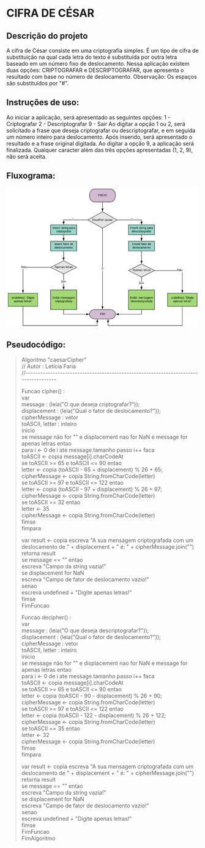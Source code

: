# CIFRA DE CÉSAR
## Descrição do projeto
  A cifra de César consiste em uma criptografia simples. É um tipo de cifra de substituição na qual cada letra do texto é substituída por outra letra baseado em um número fixo de deslocamento. Nessa aplicação existem duas opções: CRIPTOGRAFAR e DESCRIPTOGRAFAR, que apresenta o resultado com base no número de deslocamento. 
  Observação: Os espaços são substituídos por "#".
  
## Instruções de uso:
  Ao iniciar a aplicação, será apresentado as seguintes opções:
  1 - Criptografar
  2 - Descriptografar
  9 - Sair 
  Ao digitar a opção 1 ou 2, será solicitado a frase que deseja criptografar ou descriptografar, e em seguida um número inteiro para deslocamento. Após inserido, será apresentado o resultado e a frase original digitada.
  Ao digitar a opção 9, a aplicação será finalizada.
  Qualquer caracter além das três opções apresentadas (1, 2, 9), não será aceita. 
 
## Fluxograma:
![Fluxograma](fluxogramaCaesarCipher.png)

## Pseudocódigo:
>Algoritmo "caesarCipher"  
>// Autor   : Letícia Faria  
>//------------------------------------------------------------------------------------  
>  
>Funcao cipher() :  
>var  
>  message : (leia("O que deseja criptografar?"));  
>  displacement : (leia("Qual o fator de deslocamento?"));  
>  cipherMessage : vetor  
>  toASCII, letter : inteiro  
>inicio  
>  se message não for "" e displacement nao for NaN e message for apenas letras entao  
>    para i <- 0 de i ate message.tamanho passo i++ faca  
>      toASCII <- copia message[i].charCodeAt  
>      se toASCII >= 65 e toASCII <= 90 entao  
>        letter <- copia (toASCII - 65 + displacement) %  26 + 65;  
>        cipherMessage <- copia String.fromCharCode(letter)  
>      se toASCII >= 97 e toASCII <= 122 entao  
>        letter <- copia (toASCII - 97 + displacement) %  26 + 97;  
>        cipherMessage <- copia String.fromCharCode(letter)  
>      se toASCII == 32 entao  
>        letter <- 35  
>        cipherMessage <- copia String.fromCharCode(letter)  
>      fimse  
>    fimpara  
>  
>    var result <- copia escreva "A sua mensagem criptografada com um deslocamento de " + displacement + " é: " + cipherMessage.join("")  
>    retorna result  
>  se message == "" entao  
>    escreva "Campo da string vazia!"  
>  se displacement for NaN  
>    escreva "Campo de fator de deslocamento vazio!"  
>  senao  
>    escreva undefined + "Digite apenas letras!"  
>  fimse  
>FimFuncao  
>  
>  
>Funcao decipher() :  
>var  
>  message : (leia("O que deseja descriptografar?"));  
>  displacement : (leia("Qual o fator de deslocamento?"));  
>  cipherMessage : vetor  
>  toASCII, letter : inteiro  
>inicio  
>  se message não for "" e displacement nao for NaN e message for apenas letras entao  
>    para i <- 0 de i ate message.tamanho passo i++ faca  
>      toASCII <- copia message[i].charCodeAt  
>      se toASCII >= 65 e toASCII <= 90 entao  
>        letter <- copia (toASCII - 90 - displacement) %  26 + 90;  
>        cipherMessage <- copia String.fromCharCode(letter)  
>      se toASCII >= 97 e toASCII <= 122 entao  
>        letter <- copia (toASCII - 122 - displacement) %  26 + 122;  
>        cipherMessage <- copia String.fromCharCode(letter)  
>      se toASCII == 35 entao  
>        letter <- 32  
>        cipherMessage <- copia String.fromCharCode(letter)  
>      fimse  
>    fimpara  
>  
>    var result <- copia escreva "A sua mensagem criptografada com um deslocamento de " + displacement + " é: " + cipherMessage.join("")  
>    retorna result  
>  se message == "" entao  
>    escreva "Campo da string vazia!"  
>  se displacement for NaN  
>    escreva "Campo de fator de deslocamento vazio!"  
>  senao  
>    escreva undefined + "Digite apenas letras!"  
>  fimse  
>FimFuncao  
>FimAlgoritmo  